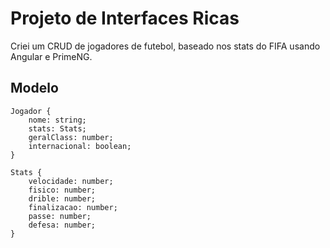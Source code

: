 # Projeto de Interfaces Ricas

Criei um CRUD de jogadores de futebol, baseado nos stats do FIFA usando Angular e PrimeNG.

## Modelo

```
Jogador {
    nome: string;
    stats: Stats;
    geralClass: number;
    internacional: boolean;
}

Stats {
    velocidade: number;
    fisico: number;
    drible: number;
    finalizacao: number;
    passe: number;
    defesa: number;
}
```
